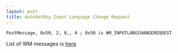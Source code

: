 ```yaml
---
layout: post
title: AutoHotKey Input Language Change Request
---
```

```
PostMessage, 0x50, 2, 0,, A ; 0x50 is WM_INPUTLANGCHANGEREQUEST
```

List of WM messages is [here](https://autohotkey.com/docs/misc/SendMessageList.htm)
